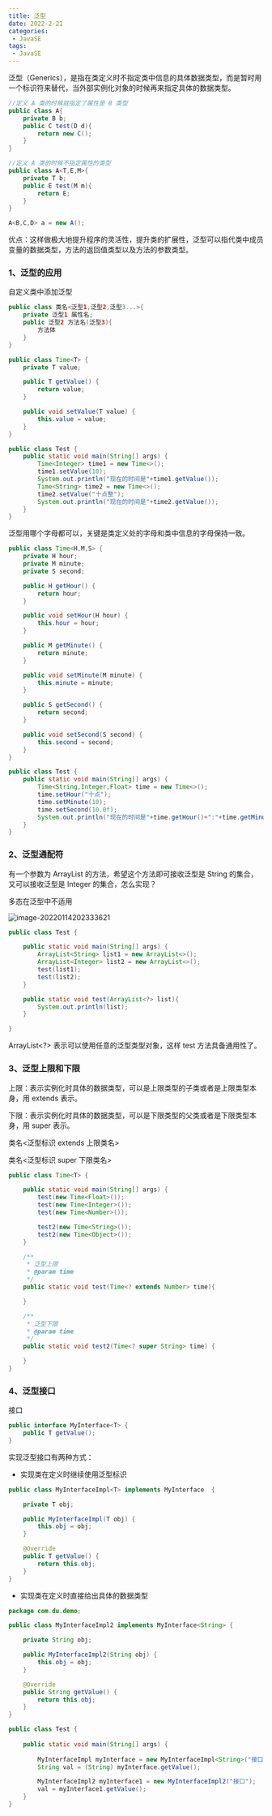 ```yaml
---
title: 泛型
date: 2022-2-21
categories:
 - JavaSE
tags:
 - JavaSE
---
```

泛型（Generics），是指在类定义时不指定类中信息的具体数据类型，而是暂时用一个标识符来替代，当外部实例化对象的时候再来指定具体的数据类型。

```java
//定义 A 类的时候就指定了属性是 B 类型
public class A{
    private B b;
    public C test(D d){
        return new C();
    }
}
```

```java
//定义 A 类的时候不指定属性的类型
public class A<T,E,M>{
    private T b;
    public E test(M m){
        return E;
    }
}

A<B,C,D> a = new A();
```

优点：这样做极大地提升程序的灵活性，提升类的扩展性，泛型可以指代类中成员变量的数据类型，方法的返回值类型以及方法的参数类型。

### 1、泛型的应用

自定义类中添加泛型

```java
public class 类名<泛型1,泛型2,泛型3...>{
	private 泛型1 属性名;
	public 泛型2 方法名(泛型3){
		方法体
	}
}

```

```java
public class Time<T> {
    private T value;

    public T getValue() {
        return value;
    }

    public void setValue(T value) {
        this.value = value;
    }
}
```

```java
public class Test {
    public static void main(String[] args) {
        Time<Integer> time1 = new Time<>();
        time1.setValue(10);
        System.out.println("现在的时间是"+time1.getValue());
        Time<String> time2 = new Time<>();
        time2.setValue("十点整");
        System.out.println("现在的时间是"+time2.getValue());
    }
}
```

泛型用哪个字母都可以，关键是类定义处的字母和类中信息的字母保持一致。

```java
public class Time<H,M,S> {
    private H hour;
    private M minute;
    private S second;

    public H getHour() {
        return hour;
    }

    public void setHour(H hour) {
        this.hour = hour;
    }

    public M getMinute() {
        return minute;
    }

    public void setMinute(M minute) {
        this.minute = minute;
    }

    public S getSecond() {
        return second;
    }

    public void setSecond(S second) {
        this.second = second;
    }
}
```

```java
public class Test {
    public static void main(String[] args) {
        Time<String,Integer,Float> time = new Time<>();
        time.setHour("十点");
        time.setMinute(10);
        time.setSecond(10.0f);
        System.out.println("现在的时间是"+time.getHour()+":"+time.getMinute()+":"+time.getSecond());
    }
}
```

### 2、泛型通配符

有一个参数为 ArrayList 的方法，希望这个方法即可接收泛型是 String 的集合，又可以接收泛型是 Integer 的集合，怎么实现？

多态在泛型中不适用

![image-20220114202333621](https://coderdu.com/image/image-20220114202333621.png)

```java
public class Test {

    public static void main(String[] args) {
        ArrayList<String> list1 = new ArrayList<>();
        ArrayList<Integer> list2 = new ArrayList<>();
        test(list1);
        test(list2);
    }

    public static void test(ArrayList<?> list){
        System.out.println(list);
    }

}
```

ArrayList<?> 表示可以使用任意的泛型类型对象，这样 test 方法具备通用性了。

### 3、泛型上限和下限

上限：表示实例化时具体的数据类型，可以是上限类型的子类或者是上限类型本身，用 extends 表示。

下限：表示实例化时具体的数据类型，可以是下限类型的父类或者是下限类型本身，用 super 表示。

类名<泛型标识 extends 上限类名>

类名<泛型标识 super 下限类名>

```java
public class Time<T> {

    public static void main(String[] args) {
        test(new Time<Float>());
        test(new Time<Integer>());
        test(new Time<Number>());

        test2(new Time<String>());
        test2(new Time<Object>());
    }

    /**
     * 泛型上限
     * @param time
     */
    public static void test(Time<? extends Number> time){

    }

    /**
     * 泛型下限
     * @param time
     */
    public static void test2(Time<? super String> time) {

    }
}
```

### 4、泛型接口

接口

```java
public interface MyInterface<T> {
    public T getValue();
}
```

实现泛型接口有两种方式：

- 实现类在定义时继续使用泛型标识

```java
public class MyInterfaceImpl<T> implements MyInterface  {

    private T obj;

    public MyInterfaceImpl(T obj) {
        this.obj = obj;
    }

    @Override
    public T getValue() {
        return this.obj;
    }
}
```

- 实现类在定义时直接给出具体的数据类型

```java
package com.du.demo;

public class MyInterfaceImpl2 implements MyInterface<String> {

    private String obj;

    public MyInterfaceImpl2(String obj) {
        this.obj = obj;
    }

    @Override
    public String getValue() {
        return this.obj;
    }
}
```

```java
public class Test {
    
    public static void main(String[] args) {
        
        MyInterfaceImpl myInterface = new MyInterfaceImpl<String>("接口");
        String val = (String) myInterface.getValue();

        MyInterfaceImpl2 myInterface1 = new MyInterfaceImpl2("接口");
        val = myInterface1.getValue();
    }
}
```

